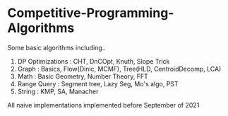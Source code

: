 # Competitive-Programming-Algorithms
Some basic algorithms including..

1. DP Optimizations : CHT, DnCOpt, Knuth, Slope Trick
2. Graph : Basics, Flow(Dinic, MCMF), Tree(HLD, CentroidDecomp, LCA)
3. Math : Basic Geometry, Number Theory, FFT
4. Range Query : Segment tree, Lazy Seg, Mo's algo, PST
5. String : KMP, SA, Manacher

All naive implementations implemented before September of 2021
